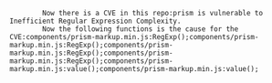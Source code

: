 
            Now there is a CVE in this repo:prism is vulnerable to Inefficient Regular Expression Complexity.
            Now the following functions is the cause for the CVE:components/prism-markup.min.js:RegExp();components/prism-markup.min.js:RegExp();components/prism-markup.min.js:RegExp();components/prism-markup.min.js:RegExp();components/prism-markup.min.js:value();components/prism-markup.min.js:value();
            